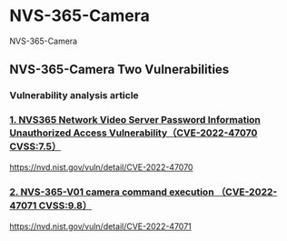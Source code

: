# NVS-365-Camera
NVS-365-Camera


## NVS-365-Camera Two Vulnerabilities
### Vulnerability analysis article


### [1. NVS365 Network Video Server Password Information Unauthorized Access Vulnerability（CVE-2022-47070 CVSS:7.5）](https://github.com/Sylon001/NVS-365-Camera/tree/master/NVS365%20Network%20Video%20Server%20Password%20Information%20Unauthorized%20Access%20Vulnerability)
https://nvd.nist.gov/vuln/detail/CVE-2022-47070
### [2. NVS-365-V01 camera command execution （CVE-2022-47071 CVSS:9.8）](https://github.com/Sylon001/NVS-365-Camera/tree/master/NVS-365-V01%20camera%20command%20execution)
https://nvd.nist.gov/vuln/detail/CVE-2022-47071
